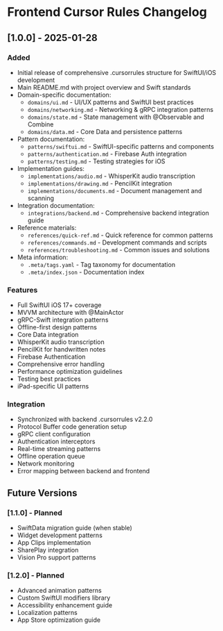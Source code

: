 # Frontend Cursor Rules Changelog

## [1.0.0] - 2025-01-28

### Added
- Initial release of comprehensive .cursorrules structure for SwiftUI/iOS development
- Main README.md with project overview and Swift standards
- Domain-specific documentation:
  - `domains/ui.md` - UI/UX patterns and SwiftUI best practices
  - `domains/networking.md` - Networking & gRPC integration patterns
  - `domains/state.md` - State management with @Observable and Combine
  - `domains/data.md` - Core Data and persistence patterns
- Pattern documentation:
  - `patterns/swiftui.md` - SwiftUI-specific patterns and components
  - `patterns/authentication.md` - Firebase Auth integration
  - `patterns/testing.md` - Testing strategies for iOS
- Implementation guides:
  - `implementations/audio.md` - WhisperKit audio transcription
  - `implementations/drawing.md` - PencilKit integration
  - `implementations/documents.md` - Document management and scanning
- Integration documentation:
  - `integrations/backend.md` - Comprehensive backend integration guide
- Reference materials:
  - `references/quick-ref.md` - Quick reference for common patterns
  - `references/commands.md` - Development commands and scripts
  - `references/troubleshooting.md` - Common issues and solutions
- Meta information:
  - `.meta/tags.yaml` - Tag taxonomy for documentation
  - `.meta/index.json` - Documentation index

### Features
- Full SwiftUI iOS 17+ coverage
- MVVM architecture with @MainActor
- gRPC-Swift integration patterns
- Offline-first design patterns
- Core Data integration
- WhisperKit audio transcription
- PencilKit for handwritten notes
- Firebase Authentication
- Comprehensive error handling
- Performance optimization guidelines
- Testing best practices
- iPad-specific UI patterns

### Integration
- Synchronized with backend .cursorrules v2.2.0
- Protocol Buffer code generation setup
- gRPC client configuration
- Authentication interceptors
- Real-time streaming patterns
- Offline operation queue
- Network monitoring
- Error mapping between backend and frontend

## Future Versions

### [1.1.0] - Planned
- SwiftData migration guide (when stable)
- Widget development patterns
- App Clips implementation
- SharePlay integration
- Vision Pro support patterns

### [1.2.0] - Planned
- Advanced animation patterns
- Custom SwiftUI modifiers library
- Accessibility enhancement guide
- Localization patterns
- App Store optimization guide 